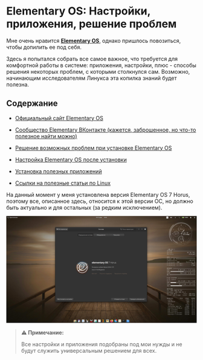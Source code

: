 # Elementary OS: Настройки, приложения, решение проблем

Мне очень нравится [**Elementary OS**](https://elementary.io), однако пришлось повозиться, чтобы допилить ее под себя.

Здесь я попытался собрать все самое важное, что требуется для комфортной работы в системе: приложения, настройки, плюс - способы решения некоторых проблем, с которыми столкнулся сам. Возможно, начинающим исследователям Линукса эта копилка знаний будет полезна.

## Содержание

* [Официальный сайт Elementary OS](https://elementary.io)

* [Сообщество Elementary ВКонтакте (кажется, заброшенное, но что-то полезное найти можно)](https://vk.com/elementary_os)

* [Решение возможных проблем при установке Elementary OS](/before-install.md#решение-возможных-проблем-при-установке-elementary-os)

* [Настройка Elementary OS после установки](/after-install.md#настройка-elementary-os-после-установки)

* [Установка полезных приложений](/useful-apps.md#установка-полезных-приложений)

* [Ссылки на полезные статьи по Linux](/useful-links.md#ссылки-на-полезные-статьи-по-linux)

На данный момент у меня установлена версия Elementary OS 7 Horus, поэтому все, описанное здесь, относится к этой версии ОС, но должно быть актуально и для остальных (за редким исключением).

![elementary-desktop](https://github.com/ded-ared/eos-all-about/blob/main/images/elementary-desktop-1.png)

> **⚠️ Примечание:**
> 
> Все настройки и приложения подобраны под мои нужды и не будут служить универсальным решением для всех.
